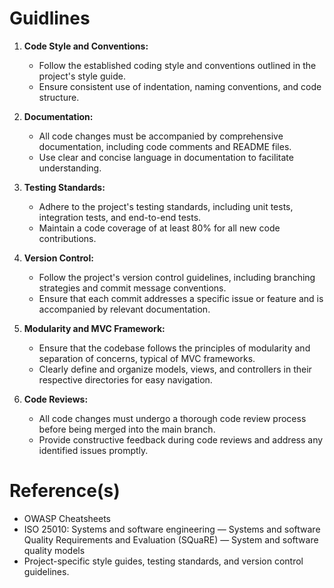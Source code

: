 # Guidlines

1. **Code Style and Conventions:**
   - Follow the established coding style and conventions outlined in the project's style guide.
   - Ensure consistent use of indentation, naming conventions, and code structure.

2. **Documentation:**
   - All code changes must be accompanied by comprehensive documentation, including code comments and README files.
   - Use clear and concise language in documentation to facilitate understanding.

3. **Testing Standards:**
   - Adhere to the project's testing standards, including unit tests, integration tests, and end-to-end tests.
   - Maintain a code coverage of at least 80% for all new code contributions.

4. **Version Control:**
   - Follow the project's version control guidelines, including branching strategies and commit message conventions.
   - Ensure that each commit addresses a specific issue or feature and is accompanied by relevant documentation.

5. **Modularity and MVC Framework:**
   - Ensure that the codebase follows the principles of modularity and separation of concerns, typical of MVC frameworks.
   - Clearly define and organize models, views, and controllers in their respective directories for easy navigation.

6. **Code Reviews:**
   - All code changes must undergo a thorough code review process before being merged into the main branch.
   - Provide constructive feedback during code reviews and address any identified issues promptly.


# Reference(s)
- OWASP Cheatsheets
- ISO 25010: Systems and software engineering — Systems and software Quality Requirements and Evaluation (SQuaRE) — System and software quality models
- Project-specific style guides, testing standards, and version control guidelines. 
